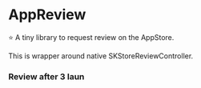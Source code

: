 # AppReview

⭐️ A tiny library to request review on the AppStore.

This is wrapper around native SKStoreReviewController.

### Review after 3 laun